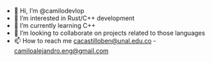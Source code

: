 - 👋 Hi, I’m @camilodevlop
- 👀 I’m interested in Rust/C++ development
- 🌱 I’m currently learning C++
- 💞️ I’m looking to collaborate on projects related to those languages
- 📫 How to reach me cacastilloben@unal.edu.co - camiloalejandro.eng@gmail.com

<!---
Camilodevlop/Camilodevlop is a ✨ special ✨ repository because its `README.md` (this file) appears on your GitHub profile.
You can click the Preview link to take a look at your changes.
--->
